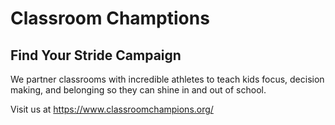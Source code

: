 # Classroom Champtions
## Find Your Stride Campaign

We partner classrooms with incredible athletes to teach kids focus, decision making, and belonging so they can shine in and out of school.

Visit us at https://www.classroomchampions.org/